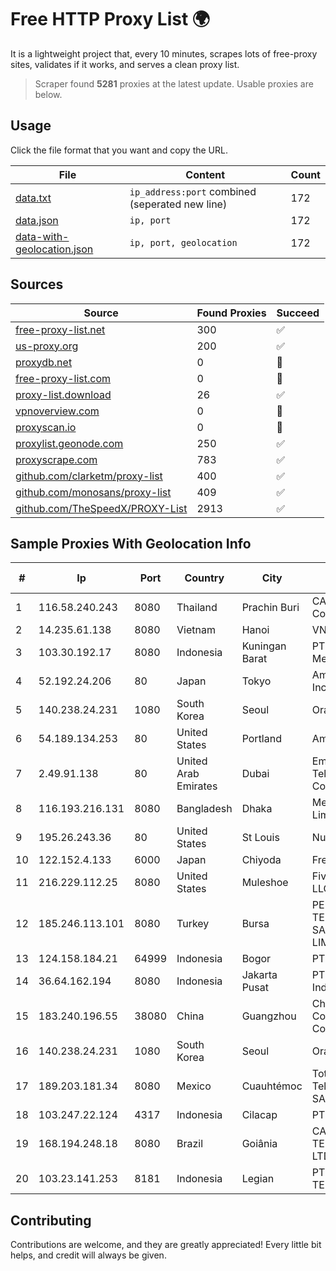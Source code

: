 
# Free HTTP Proxy List 🌍

It is a lightweight project that, every 10 minutes, scrapes lots of free-proxy sites, validates if it works, and serves a clean proxy list.


> Scraper found **5281** proxies at the latest update. Usable proxies are below.

## Usage

Click the file format that you want and copy the URL.


|File|Content|Count|
|----|-------|-----|
|[data.txt](https://raw.githubusercontent.com/themiralay/Proxy-List-World/master/data.txt)|`ip_address:port` combined (seperated new line)|172|
|[data.json](https://raw.githubusercontent.com/themiralay/Proxy-List-World/master/data.json)|`ip, port`|172|
|[data-with-geolocation.json](https://raw.githubusercontent.com/themiralay/Proxy-List-World/master/data-with-geolocation.json)|`ip, port, geolocation`|172|

## Sources

|Source|Found Proxies|Succeed|
|------|-------------|-------|
|[free-proxy-list.net](https://free-proxy-list.net)|300|✅|
|[us-proxy.org](https://www.us-proxy.org)|200|✅|
|[proxydb.net](http://proxydb.net)|0|🚫|
|[free-proxy-list.com](https://free-proxy-list.com/?page=&port=&type%5B%5D=http&type%5B%5D=https&up_time=0&search=Search)|0|🚫|
|[proxy-list.download](https://www.proxy-list.download/HTTP)|26|✅|
|[vpnoverview.com](https://vpnoverview.com/privacy/anonymous-browsing/free-proxy-servers)|0|🚫|
|[proxyscan.io](https://www.proxyscan.io)|0|🚫|
|[proxylist.geonode.com](https://proxylist.geonode.com/api/proxy-list?limit=300&page=1&sort_by=lastChecked&sort_type=desc&protocols=http,https)|250|✅|
|[proxyscrape.com](https://api.proxyscrape.com/v2/?request=displayproxies&protocol=http&timeout=10000&country=all&ssl=all&anonymity=all)|783|✅|
|[github.com/clarketm/proxy-list](https://raw.githubusercontent.com/clarketm/proxy-list/master/proxy-list-raw.txt)|400|✅|
|[github.com/monosans/proxy-list](https://raw.githubusercontent.com/monosans/proxy-list/main/proxies/http.txt)|409|✅|
|[github.com/TheSpeedX/PROXY-List](https://raw.githubusercontent.com/TheSpeedX/PROXY-List/master/http.txt)|2913|✅|


## Sample Proxies With Geolocation Info

|#|Ip|Port|Country|City|Internet Service Provider|
|-|--|----|-------|----|-------------------------|
|1|116.58.240.243|8080|Thailand|Prachin Buri|CAT Telecom Public Company Limited|
|2|14.235.61.138|8080|Vietnam|Hanoi|VNPT|
|3|103.30.192.17|8080|Indonesia|Kuningan Barat|PT Telindo Flash Mediatama|
|4|52.192.24.206|80|Japan|Tokyo|Amazon Technologies Inc.|
|5|140.238.24.231|1080|South Korea|Seoul|Oracle Corporation|
|6|54.189.134.253|80|United States|Portland|Amazon.com, Inc.|
|7|2.49.91.138|80|United Arab Emirates|Dubai|Emirates Telecommunications Corporation|
|8|116.193.216.131|8080|Bangladesh|Dhaka|MetroNet Bangladesh Limited|
|9|195.26.243.36|80|United States|St Louis|Nubes, LLC|
|10|122.152.4.133|6000|Japan|Chiyoda|FreeBit Co., Ltd.|
|11|216.229.112.25|8080|United States|Muleshoe|Five Area Systems, LLC|
|12|185.246.113.101|8080|Turkey|Bursa|PENTECH BILISIM TEKNOLOJILERI SANAYI VE TICARET LIMITED SIRKETi|
|13|124.158.184.21|64999|Indonesia|Bogor|PT Jala Lintas Media|
|14|36.64.162.194|8080|Indonesia|Jakarta Pusat|PT. Telekomunikasi Indonesia|
|15|183.240.196.55|38080|China|Guangzhou|China Mobile Communications Corporation|
|16|140.238.24.231|1080|South Korea|Seoul|Oracle Corporation|
|17|189.203.181.34|8080|Mexico|Cuauhtémoc|Total Play Telecomunicaciones SA De CV|
|18|103.247.22.124|4317|Indonesia|Cilacap|PT wifian Solution|
|19|168.194.248.18|8080|Brazil|Goiânia|CANAA TELECOMUNICAÇÕES LTDA - ME|
|20|103.23.141.253|8181|Indonesia|Legian|PT. DEWATA TELEMATIKA|



## Contributing

Contributions are welcome, and they are greatly appreciated! Every
little bit helps, and credit will always be given.

